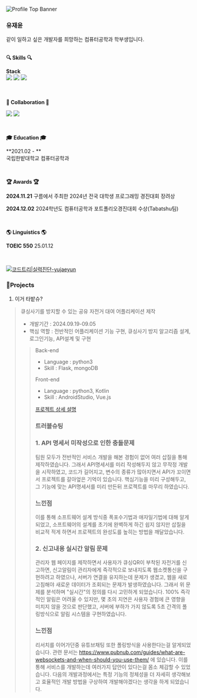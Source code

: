 
![Profile Top Banner](https://capsule-render.vercel.app/api?type=waving&color=FC7323&height=240&section=header&text=Jaeyun%20Yu&fontAlign=20&fontAlignY=35&fontSize=40&fontColor=ffffff&desc=&descAlign=14&descAlignY=50)

<h3>유재윤</h3>
같이 일하고 싶은 개발자를 희망하는 컴퓨터공학과 학부생입니다.

<br>
<br>
<p><b>🔍 Skills 🔍</b></p>

**Stack**  
<img src="https://img.shields.io/badge/Flask-000000?style=for-the-badge&logo=flask&logoColor=white">
<img src="https://img.shields.io/badge/Python-3776AB?style=for-the-badge&logo=python&logoColor=white">
<img src="https://img.shields.io/badge/MongoDB-47A248?style=for-the-badge&logo=MongoDB&logoColor=white">

<br>

<br />
<b>🤝
 Collaboration 🤝
</b>

<img src="https://img.shields.io/badge/Notion-000000?style=for-the-badge&logo=notion&logoColor=white"> <img src="https://img.shields.io/badge/Discord-7289DA?style=for-the-badge&logo=discord&logoColor=white">

<br>

<p>
<b>🎓 Education 🎓</b>
  </p>

**2021.02 - **  
국립한밭대학교 컴퓨터공학과

<br>
<p>
  <b>🏆 Awards 🏆</b>  
</p>

**2024.11.21**  구름에서 주최한 2024년 전국 대학생 프로그래밍 경진대회 장려상

**2024.12.02**  2024학년도 컴퓨터공학과 포트폴리오경진대회 수상(Tabatshu팀)

<!--
<img src="/logo/ringo.png" height="30"/>
<img src="/logo/ontheblock.png" height="30"/>
<img src="/logo/senabo.png" height="30"/>
-->
<br>
<p>
  <b>🌎 Linguistics 🌎</b> 
</p>

**TOEIC 550** 25.01.12

<br>

[![코드트리|실력진단-yujaeyun](https://banner.codetree.ai/v1/banner/yujaeyun)](https://www.codetree.ai/profiles/yujaeyun)
<br />

### 📝Projects

1. 이거 타밭슈?

> 큐싱사기를 방지할 수 있는 공유 자전거 대여 어플리케이션 제작
>
> - 개발기간 : 2024.09.19-09.05
> - 핵심 역할 : 전반적인 어플리케이션 기능 구현, 큐싱사기 방지 알고리즘 설계, 로그인기능, API설계 및 구현
>
>> Back-end
>> - Language : python3  
>> - Skill : Flask, mongoDB
>>   
>> Front-end
>> - Language : python3, Kotlin
>> - Skill : AndroidStudio, Vue.js
>>
>> [프로젝트 상세 설명](https://www.miricanvas.com/v/13zwshl)
>>
>> ### 트러블슈팅
>> ### 1. API 명세서 미작성으로 인한 충돌문제
>>    팀원 모두가 전반적인 서비스 개발을 해본 경험이 없어 여러 삽질을 통해 제작하였습니다. 그래서 API명세서를 미리 작성해두지 않고 무작정 개발을 시작하였고,
>>    코드가 길어지고, 변수의 종류가 많아지면서 API가 꼬이면서 프로젝트를 갈아엎은 기억이 있습니다. 핵심기능을 미리 구성해두고,
>>    그 기능에 맞는 API명세서를 미리 만든뒤 프로젝트를 마무리 하였습니다.
>> ### 느낀점
>>    이를 통해 소프트웨어 설계 방식중 폭포수기법과 애자일기법에 대해 알게되었고, 소프트웨어의 설계를 초기에 완벽하게 하긴 쉽지 않지만 삽질을 비교적 적게 하면서 프로젝트의 완성도를 높히는 방법을 깨달았습니다.
>> 
>> ### 2. 신고내용 실시간 알림 문제
>>    관리자 웹 페이지를 제작하면서 사용자가 큐싱QR이 부착된 자전거를 신고하면, 신고알림이 관리자에게 즉각적으로 보내지도록 웹소켓통신을 구현하려고 하였으나,
>>    서버가 연결을 유지하는데 문제가 생겼고, 웹을 새로고침해야 새로운 데이터가 조회되는 문제가 발생하였습니다.
>>    그래서 위 문제를 분석하며 "실시간"의 정의를 다시 고민하게 되었습니다. 100% 즉각적인 알림은 어려울 수 있지만, 몇 초의 지연은 사용자 경험에 큰 영향을 미치지 않을 것으로 판단했고,
>>    서버에 부하가 가지 않도록 5초 간격의 폴링방식으로 알림 시스템을 구현하였습니다.
>> ### 느낀점
>>    리서치를 이어가던중 유튜브채팅 또한 폴링방식을 사용한다는걸 알게되었습니다. 관련 문서는 https://www.pubnub.com/guides/what-are-websockets-and-when-should-you-use-them/ 에 있습니다.
>>    이를 통해 서비스를 개발하는데 여러가지 답안이 있다는걸 몸소 체감할 수 있었습니다. 다음의 개발과정에서는 특정 기능의 정체성을 더 자세히 생각해보고 효율적인 개발 방법을 구상하여 개발해야겠다는 생각을 하게 되었습니다.
>>    

